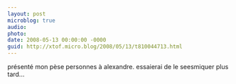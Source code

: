 ```yaml
---
layout: post
microblog: true
audio: 
photo: 
date: 2008-05-13 00:00:00 -0000
guid: http://xtof.micro.blog/2008/05/13/t810044713.html
---
```

présenté mon pèse personnes à alexandre. essaierai de le seesmiquer plus tard...
